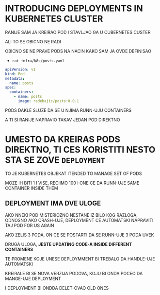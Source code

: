 # INTRODUCING DEPLOYMENTS IN KUBERNETES CLUSTER

RANIJE SAM JA KREIRAO POD I STAVLJAO GA U CUBERNETES CUSTER

ALI TO SE OBICNO NE RADI

OBICNO SE NE PRAVE PODS NA NACIN KAKO SAM JA OVDE DEFINISAO

- `cat infra/k8s/posts.yaml`

```yaml
apiVersion: v1
kind: Pod
metadata:
  name: posts
spec:
  containers:
    - name: posts
      image: radebajic/posts:0.0.1
```

PODS DAKLE SLUZE DA SE U NJIMA RUNN-UJU CONTAINERS

A TI SI RANIJE NAPRAVIO TAKAV JEDAN POD DIREKTNO

# UMESTO DA KREIRAS PODS DIREKTNO, TI CES KORISTITI NESTO STA SE ZOVE `DEPLOYMENT`

TO JE KUBERNETES OBJEKAT ITENDED TO MANAGE SET OF PODS

MOZE IH BITI 1 I VISE, RECIIMO 100 I ONE CE DA RUNN-UJE SAME CONTAINER INSIDE THEM

## DEPLOYMENT IMA DVE ULOGE

AKO NNEKI POD MISTERIOZNO NESTANE IZ BILO KOG RAZLOGA, ODNOSNO AKO CRASH-UJE, DEPLOYMENT CE AUTOMATSKI NAPRAVITI TAJ POD FOR US AGAIN

AKO ZELIS 3 PODA, ON CE SE POSTARTI DA SE RUNN-UJE 3 PODA UVEK

DRUGA ULOGA, **JESTE UPDATING CODE-A INSIDE DIFFERENT CONTAINERS**

TE PROMENE KOJE UNESE DEPLOYMMENT BI TREBALO DA HANDLE-UJE AUTOMATSKI

KREIRALE BI SE NOVA VERZIJA PODOVA, KOJU BI ONDA POCEO DA MANGE-UJE DEPLOYMENT

I DEPLOYMENT BI ONDDA DELET-OVAO OLD ONES
